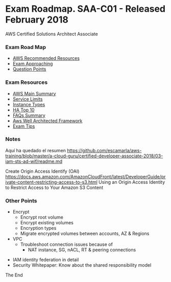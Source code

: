 <a id="top" />

# Exam Roadmap. SAA-C01 - Released February 2018
AWS Certified Solutions Architect Associate

### Exam Road Map 
* [AWS Recommended Resources](aws-recommended-resources.md)
* [Exam Approaching](exam-approaching.md)
* [Question Points](question-points.md)

### Exam Resources
* [AWS Main Summary](../other-resources/docs-md/aws-main-summary.md)
* [Service Limits](../other-resources/docs-md/aws-limits.md)
* [Instance Types](../other-resources/docs-md/instance-types.md)
* [HA Top 10](../other-resources/cloud-academy-summary/28-of-31-2017-exam-primer/00-09-ha-top-ten.png)
* [FAQs Summary](../other-resources/docs-md/aws-faqs-summary.md)
* [Aws Well Architected Framework](../other-resources/docs-md/aws-well-architected-framework.md)
* [Exam Tips](../other-resources/docs-md/exam-tips.md)

### Notes

Aquí ha quedado el resumen
https://github.com/escamarla/aws-training/blob/master/a-cloud-guru/certified-developer-associate-2018/03-iam-sts-ad-wif/readme.md

Create Origin Access Identify (OAI)
https://docs.aws.amazon.com/AmazonCloudFront/latest/DeveloperGuide/private-content-restricting-access-to-s3.html
Using an Origin Access Identity to Restrict Access to Your Amazon S3 Content


### Other Points
* Encrypt
  - Encrypt root volume
  - Encrypt existing volumes
  - Encryption types
  - Migrate encrypted volumes between accounts, AZ & Regions
* VPC
  - Troubleshoot connection issues because of
    * NAT instance, SG, nACL, RT & peering connections
- IAM
  identity federation in detail
- Security Whitepaper: Know about the shared responsibility model



The End
